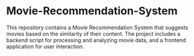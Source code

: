 # Movie-Recommendation-System
This repository contains a Movie Recommendation System that suggests movies based on the similarity of their content. The project includes a backend script for processing and analyzing movie data, and a frontend application for user interaction.
